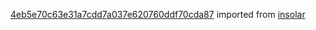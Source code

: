 [4eb5e70c63e31a7cdd7a037e620760ddf70cda87](https://github.com/insolar/insolar/commit/4eb5e70c63e31a7cdd7a037e620760ddf70cda87) imported from [insolar](https://github.com/insolar/insolar)
